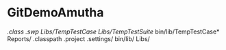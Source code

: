 # GitDemoAmutha
*.class
*.swp
Libs/TempTestCase*
Libs/TempTestSuite*
bin/lib/TempTestCase*
Reports/
\.classpath
\.project
\.settings/
bin/lib/
Libs/
